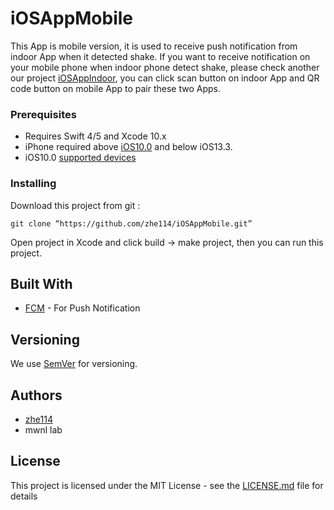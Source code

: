 # iOSAppMobile

This App is mobile version, it is used to receive push notification from indoor App when it detected shake.
If you want to receive notification on your mobile phone when indoor phone detect shake, please check  another our project [iOSAppIndoor](https://mwnlgit.ce.ncu.edu.tw/EarthquakeWarningSystem/iOSAppIndoor), you can click scan button on indoor App and QR code button on mobile App to pair these two Apps.

### Prerequisites

* Requires Swift 4/5 and Xcode 10.x
* iPhone required above [iOS10.0](https://support.apple.com/en-us/HT208011) and below iOS13.3.
* iOS10.0 [supported devices](https://en.wikipedia.org/wiki/IOS_10#Supported_devices)

### Installing

Download this project from git :

```
git clone “https://github.com/zhe114/iOSAppMobile.git”
```

Open project in Xcode and click build  → make project, then you can run this project.

## Built With  
* [FCM](https://firebase.google.com/docs/cloud-messaging) - For Push Notification

## Versioning

We use [SemVer](http://semver.org/) for versioning.

## Authors
* [zhe114](https://github.com/zhe114)
* mwnl lab

## License

This project is licensed under the MIT License - see the [LICENSE.md](LICENSE.md) file for details

